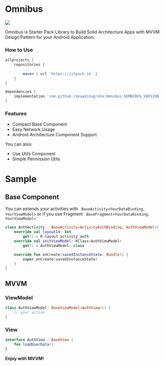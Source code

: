 # Omnibus

[![](https://jitpack.io/v/rakaadinugroho/Omnibus.svg)](https://jitpack.io/#rakaadinugroho/Omnibus)

Omnibus is Starter Pack Library to Build Solid Architecture Apps with MVVM Design Pattern for your Android Application.

### How to Use
```gradle
allprojects {
	repositories {
		...
		maven { url 'https://jitpack.io' }
	}
}
```
```gradle
dependencies {
	implementation 'com.github.rakaadinugroho:Omnibus:$OMNIBUS_VERSION'
}
```
### Features

  - Compact Base Component
  - Easy Network Usage
  - Android Architecture Component Support

You can also:
  - Use Utils Component
  - Simple Permission Utils
  
# Sample
## Base Component
You can extends your activities with ``` BaseActivity<YourDataBinding, YourViewModel>``` or if you use Fragment ``` BaseFragment<YourDataBinding, YourViewModel>```
```kotlin
class AuthActivity : BaseActivity<ActivityAuthBinding, AuthViewModel>() {
    override val layoutId: Int
        get() = R.layout.activity_auth
    override val initViewModel: KClass<AuthViewModel>
        get() = AuthViewModel::class

    override fun onCreate(savedInstanceState: Bundle?) {
        super.onCreate(savedInstanceState)
    }
}
```
## MVVM
### ViewModel
```kotlin
class AuthViewModel: BaseViewModel<AuthView>() {
	// your action
}
```
### View
```kotlin
interface AuthView : BaseView {
	fun loadUserData()
}

```
**Enjoy with MVVM!**
